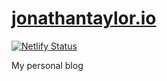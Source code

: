# [jonathantaylor.io](https://jonathantaylor.io/)

[![Netlify Status](https://api.netlify.com/api/v1/badges/7e308a34-0336-4a71-8804-5e8e795058e2/deploy-status)](https://app.netlify.com/sites/jonyonson/deploys)

My personal blog

